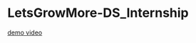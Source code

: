 # LetsGrowMore-DS_Internship


[demo video](https://github.com/Ramsai170899/LetsGrowMore-DS_Internship/blob/main/Global_Terrorrism_EDA.mp4)
